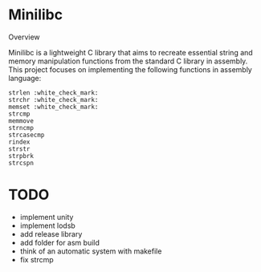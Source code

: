 # Minilibc
Overview

Minilibc is a lightweight C library that aims to recreate essential string and memory manipulation functions from the standard C library in assembly. This project focuses on implementing the following functions in assembly language:

    strlen :white_check_mark:
    strchr :white_check_mark:
    memset :white_check_mark:
    strcmp
    memmove
    strncmp
    strcasecmp
    rindex
    strstr
    strpbrk
    strcspn

# TODO
- implement unity
- implement lodsb
- add release library
- add folder for asm build
- think of an automatic system with makefile
- fix strcmp

